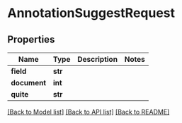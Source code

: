 # AnnotationSuggestRequest

## Properties
Name | Type | Description | Notes
------------ | ------------- | ------------- | -------------
**field** | **str** |  | 
**document** | **int** |  | 
**quite** | **str** |  | 

[[Back to Model list]](../README.md#documentation-for-models) [[Back to API list]](../README.md#documentation-for-api-endpoints) [[Back to README]](../README.md)


